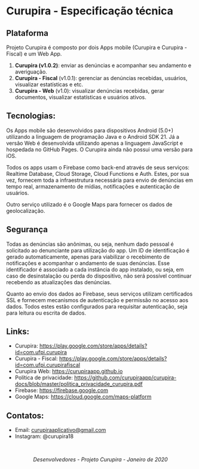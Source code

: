 # Curupira - Especificação técnica

## Plataforma

Projeto Curupira é composto por dois Apps mobile (Curupira e Curupira - Fiscal) e um Web App.

1. **Curupira (v1.0.2)**: enviar as denúncias e acompanhar seu andamento e averiguação.
2. **Curupira - Fiscal** (v1.0.1): gerenciar as denúncias recebidas, usuários, visualizar estatísticas e etc.
3. **Curupira - Web** (v1.0): visualizar denúncias recebidas, gerar documentos, visualizar estatísticas e usuários ativos.

## Tecnologias:

Os Apps mobile são desenvolvidos para dispositivos Android (5.0+) utilizando a linguagem de programação Java e o Android SDK 21.
Já a versão Web é desenvolvida utilizando apenas a linguagem JavaScript e hospedada no GitHub Pages. O Curupira ainda não possui uma versão para iOS.

Todos os apps usam o Firebase como back-end através de seus serviços: Realtime Database, Cloud Storage, Cloud Functions e Auth.
Estes, por sua vez, fornecem toda a infraestrutura necessária para envio de denúncias em tempo real, armazenamento de mídias, notificações e autenticação de usuários.

Outro serviço utilizado é o Google Maps para fornecer os dados de geolocalização.

## Segurança

Todas as denúncias são anônimas, ou seja, nenhum dado pessoal é solicitado ao denunciante para utilização do app. Um ID de identificação é gerado automaticamente, 
apenas para viabilizar o recebimento de notificações e acompanhar o andamento de suas denúncias. Esse identificador é associado a cada instância do app instalado,
ou seja, em caso de desinstalação ou perda do dispositivo, não será possível continuar recebendo as atualizações das denúncias.

Quanto ao envio dos dados ao Firebase, seus serviços utilizam certificados SSL e fornecem mecanismos de autenticação e permissão no acesso aos dados.
Todos estes estão configurados para requisitar autenticação, seja para leitura ou escrita de dados.

## Links:

- Curupira: https://play.google.com/store/apps/details?id=com.ufpi.curupira
- Curupira - Fiscal: https://play.google.com/store/apps/details?id=com.ufpi.curupirafiscal
- Curupira Web: https://curupiraapp.github.io
- Política de privacidade: https://github.com/curupiraapp/curupira-docs/blob/master/politica_privacidade_curupira.pdf
- Firebase: https://firebase.google.com
- Google Maps: https://cloud.google.com/maps-platform

## Contatos:

- Email: curupiraaplicativo@gmail.com
- Instagram: @curupira18

<br>
<p align="center"><i>Desenvolvedores - Projeto Curupira - Janeiro de 2020</i></p>
